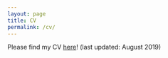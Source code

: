 ```yaml
---
layout: page
title: CV
permalink: /cv/
---
```


Please find my CV <a href="/files/Jasmin Wong CV 2019.pdf">here</a>! (last updated: August 2019)

